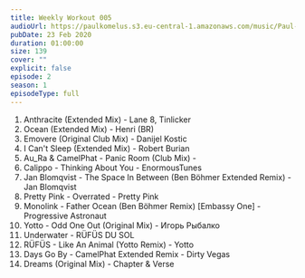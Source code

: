 ```yaml
---
title: Weekly Workout 005
audioUrl: https://paulkomelus.s3.eu-central-1.amazonaws.com/music/Paul-Komelus-Weekly-Workout-005(House).mp3
pubDate: 23 Feb 2020
duration: 01:00:00
size: 139
cover: ""
explicit: false
episode: 2
season: 1
episodeType: full
---
```

1. Anthracite (Extended Mix) - Lane 8, Tinlicker
2. Ocean (Extended Mix) - Henri (BR)
3. Emovere (Original Club Mix) - Danijel Kostic
4. I Can't Sleep (Extended Mix) - Robert Burian
5. Au_Ra & CamelPhat - Panic Room (Club Mix) - 
6. Calippo - Thinking About You - EnormousTunes
7. Jan Blomqvist - The Space In Between (Ben Böhmer Extended Remix) - Jan Blomqvist
8. Pretty Pink - Overrated - Pretty Pink
9. Monolink - Father Ocean (Ben Böhmer Remix) [Embassy One] - Progressive Astronaut
10. Yotto - Odd One Out (Original Mix) - Игорь Рыбалко
11. Underwater - RÜFÜS DU SOL
12. RÜFÜS - Like An Animal (Yotto Remix) - Yotto
13. Days Go By - CamelPhat Extended Remix - Dirty Vegas
14. Dreams (Original Mix) - Chapter & Verse